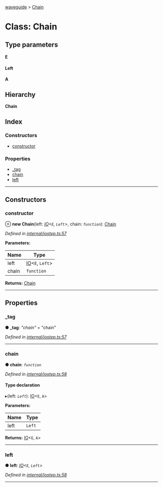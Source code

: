 [waveguide](../README.md) > [Chain](../classes/chain.md)

# Class: Chain

## Type parameters
#### E 
#### Left 
#### A 
## Hierarchy

**Chain**

## Index

### Constructors

* [constructor](chain.md#constructor)

### Properties

* [_tag](chain.md#_tag)
* [chain](chain.md#chain-1)
* [left](chain.md#left)

---

## Constructors

<a id="constructor"></a>

###  constructor

⊕ **new Chain**(left: *[IO](io.md)<`E`, `Left`>*, chain: *`function`*): [Chain](chain.md)

*Defined in [internal/iostep.ts:57](https://github.com/rzeigler/waveguide/blob/a4eddcf/src/internal/iostep.ts#L57)*

**Parameters:**

| Name | Type |
| ------ | ------ |
| left | [IO](io.md)<`E`, `Left`> |
| chain | `function` |

**Returns:** [Chain](chain.md)

___

## Properties

<a id="_tag"></a>

###  _tag

**● _tag**: *"chain"* = "chain"

*Defined in [internal/iostep.ts:57](https://github.com/rzeigler/waveguide/blob/a4eddcf/src/internal/iostep.ts#L57)*

___
<a id="chain-1"></a>

###  chain

**● chain**: *`function`*

*Defined in [internal/iostep.ts:58](https://github.com/rzeigler/waveguide/blob/a4eddcf/src/internal/iostep.ts#L58)*

#### Type declaration
▸(left: *`Left`*): [IO](io.md)<`E`, `A`>

**Parameters:**

| Name | Type |
| ------ | ------ |
| left | `Left` |

**Returns:** [IO](io.md)<`E`, `A`>

___
<a id="left"></a>

###  left

**● left**: *[IO](io.md)<`E`, `Left`>*

*Defined in [internal/iostep.ts:58](https://github.com/rzeigler/waveguide/blob/a4eddcf/src/internal/iostep.ts#L58)*

___

